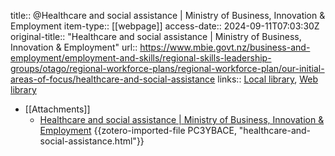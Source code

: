 title:: @Healthcare and social assistance | Ministry of Business, Innovation & Employment
item-type:: [[webpage]]
access-date:: 2024-09-11T07:03:30Z
original-title:: "Healthcare and social assistance | Ministry of Business, Innovation & Employment"
url:: https://www.mbie.govt.nz/business-and-employment/employment-and-skills/regional-skills-leadership-groups/otago/regional-workforce-plans/regional-workforce-plan/our-initial-areas-of-focus/healthcare-and-social-assistance
links:: [Local library](zotero://select/library/items/CDJSYL48), [Web library](https://www.zotero.org/users/14926906/items/CDJSYL48)

- [[Attachments]]
	- [Healthcare and social assistance | Ministry of Business, Innovation & Employment](https://www.mbie.govt.nz/business-and-employment/employment-and-skills/regional-skills-leadership-groups/otago/regional-workforce-plans/regional-workforce-plan/our-initial-areas-of-focus/healthcare-and-social-assistance) {{zotero-imported-file PC3YBACE, "healthcare-and-social-assistance.html"}}